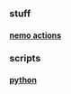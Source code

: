 ### stuff
#### [nemo actions](https://ckrmml.github.io/nemo_actions/)
### scripts
#### [python](https://ckrmml.github.io/python-scripts/)

